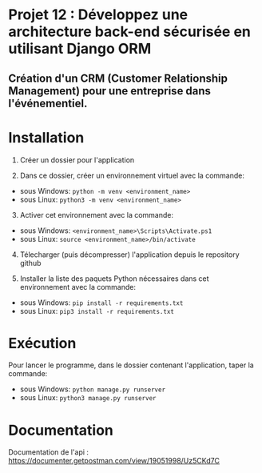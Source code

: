 # Projet 12 : Développez une architecture back-end sécurisée en utilisant Django ORM

## Création d'un CRM (Customer Relationship Management) pour une entreprise dans l'événementiel.

# Installation
1. Créer un dossier pour l'application

2. Dans ce dossier, créer un environnement virtuel avec la commande:
- sous Windows: `python -m venv <environment_name>`  
- sous Linux: `python3 -m venv <environment_name>`

3. Activer cet environnement avec la commande:
- sous Windows: `<environment_name>\Scripts\Activate.ps1`
- sous Linux: `source <environment_name>/bin/activate`

4. Télecharger (puis décompresser) l'application depuis le repository github

5. Installer la liste des paquets Python nécessaires dans cet environnement avec la commande:
- sous Windows: `pip install -r requirements.txt`
- sous Linux: `pip3 install -r requirements.txt`  


# Exécution
Pour lancer le programme, dans le dossier contenant l'application, taper la commande: 
- sous Windows: `python manage.py runserver`
- sous Linux: `python3 manage.py runserver`


# Documentation
Documentation de l'api : https://documenter.getpostman.com/view/19051998/Uz5CKd7C

